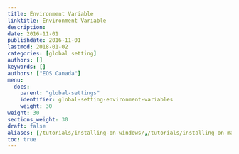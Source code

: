 ```yaml
---
title: Environment Variable
linktitle: Environment Variable
description:
date: 2016-11-01
publishdate: 2016-11-01
lastmod: 2018-01-02
categories: [global setting]
authors: []
keywords: []
authors: ["EOS Canada"]
menu:
  docs:
    parent: "global-settings"
    identifier: global-setting-environment-variables
    weight: 30
weight: 30
sections_weight: 30
draft: false
aliases: [/tutorials/installing-on-windows/,/tutorials/installing-on-mac/,/overview/installing/,/getting-started/install,/install/]
toc: true
---
```

